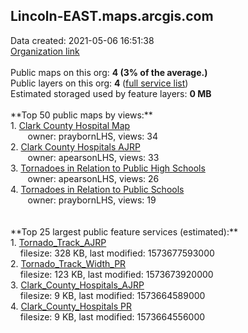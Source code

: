 <h2>Lincoln-EAST.maps.arcgis.com</h2> Data created: 2021-05-06 16:51:38 <br /><a target='new' href='https://Lincoln-EAST.maps.arcgis.com'>Organization link</a><br /><br />Public maps on this org: <b>4 (3% of the average.)</b><br />Public layers on this org: <b>4 </b>(<a target='new' href='https://services.arcgis.com/DExTUjmHtXjf2MYa/ArcGIS/rest/services'>full service list</a>)<br />Estimated storaged used by feature layers: <b>0 MB</b><br /><br />**Top 50 public maps by views:**<br />  1. <a target='new' href='https://www.arcgis.com/home/item.html?id=1f8aff2eda8c420ab72c1dda70bdc894'>Clark County Hospital Map</a> <br />  &nbsp;&nbsp;&nbsp;&nbsp; &nbsp;&nbsp;owner: praybornLHS, views: 34<br />  2. <a target='new' href='https://www.arcgis.com/home/item.html?id=4bc4c367cf004375bd57fe0f4d6bdee6'>Clark County Hospitals AJRP</a> <br />  &nbsp;&nbsp;&nbsp;&nbsp; &nbsp;&nbsp;owner: apearsonLHS, views: 33<br />  3. <a target='new' href='https://www.arcgis.com/home/item.html?id=a46a417c06e54f9285b1cb89caf0cd09'>Tornadoes in Relation to Public High Schools</a> <br />  &nbsp;&nbsp;&nbsp;&nbsp; &nbsp;&nbsp;owner: apearsonLHS, views: 26<br />  4. <a target='new' href='https://www.arcgis.com/home/item.html?id=b9d3749db71d401794fd6333321ff26d'>Tornadoes in Relation to Public Schools</a> <br />  &nbsp;&nbsp;&nbsp;&nbsp; &nbsp;&nbsp;owner: praybornLHS, views: 19<br /><br /><br />**Top 25 largest public feature services (estimated):**<br /> 1. <a target='new' href='https://www.arcgis.com/home/item.html?id=bb9fa090d70a4bedba52ff90f444c438'>Tornado_Track_AJRP</a><br /> &nbsp;&nbsp;&nbsp;&nbsp;filesize: 328 KB, last modified: 1573677593000<br /> 2. <a target='new' href='https://www.arcgis.com/home/item.html?id=ed6729cca6504e6286a6ebc93c64c287'>Tornado_Track_Width_PR</a><br /> &nbsp;&nbsp;&nbsp;&nbsp;filesize: 123 KB, last modified: 1573673920000<br /> 3. <a target='new' href='https://www.arcgis.com/home/item.html?id=02979ca9e06d4dffb9b2913879d8a514'>Clark_County_Hospitals_AJRP</a><br /> &nbsp;&nbsp;&nbsp;&nbsp;filesize: 9 KB, last modified: 1573664589000<br /> 4. <a target='new' href='https://www.arcgis.com/home/item.html?id=651222b1d0a94c20ac03065041a20184'>Clark_County_Hospitals PR</a><br /> &nbsp;&nbsp;&nbsp;&nbsp;filesize: 9 KB, last modified: 1573664556000<br />